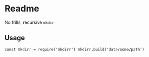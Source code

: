# Readme
No frills, recursive `mkdir`

## Usage
`const mkdirr = require('mkdirr')
mkdirr.build('data/some/path')
`
